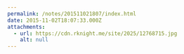 ```yaml
---
permalink: /notes/201511021807/index.html
date: 2015-11-02T18:07:33.000Z
attachments:
  - url: https://cdn.rknight.me/site/2025/12768715.jpg
    alt: null
---
```



